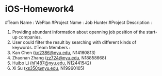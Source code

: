 # iOS-Homework4
#Team Name : WePlan
#Project Name : Job Hunter
#Project Description : 
1. Providing abundant information about openning job position of the start-up companies. 
2. User could filter the result by searching with different kinds of keywords.
#Team Members : 
1. Kan Chen (kc2386@nyu.edu, N14160813)
2. Zhaonan Zhang (zz724@nyu.edu, N18858668)
3. Huibo Li (hl1487@nyu.edu, N12441542)
4. Xi Su (xs350@nyu.edu, N19960105)
